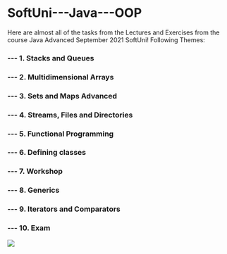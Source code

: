# SoftUni---Java---OOP
Here are almost all of the tasks from the Lectures and Exercises from the course Java Advanced September 2021 SoftUni!
Following Themes:
### --- 1. Stacks and Queues
### --- 2. Multidimensional Arrays
### --- 3. Sets and Maps Advanced
### --- 4. Streams, Files and Directories
### --- 5. Functional Programming
### --- 6. Defining classes
### --- 7. Workshop
### --- 8. Generics
### --- 9. Iterators and Comparators
### --- 10. Exam
![](https://www.google.com/imgres?imgurl=https%3A%2F%2Fsoftuni.bg%2Fcontent%2Fimages%2Fsvg-logos%2Fsoftware-university-logo.svg&imgrefurl=https%3A%2F%2Fsoftuni.bg%2F&tbnid=3y_5dN14d4qNqM&vet=12ahUKEwjd8tSIwu3zAhUm5IUKHfoFCc4QMygDegUIARChAQ..i&docid=IR_ytKl1M-hINM&w=800&h=242&q=softuni%20logos&ved=2ahUKEwjd8tSIwu3zAhUm5IUKHfoFCc4QMygDegUIARChAQ)
